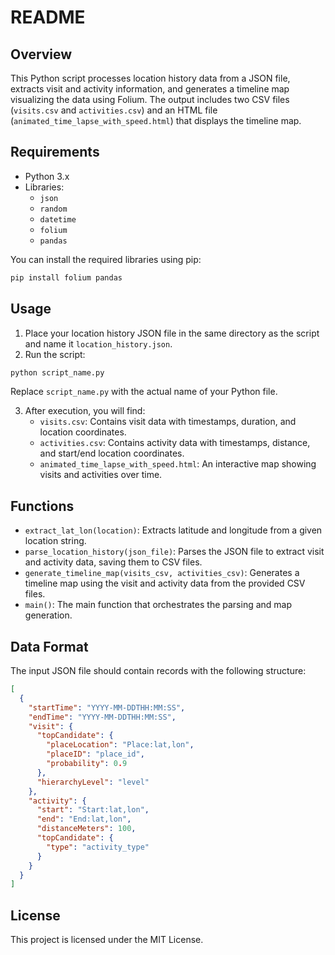 # README

## Overview

This Python script processes location history data from a JSON file, extracts visit and activity information, and
generates a timeline map visualizing the data using Folium. The output includes two CSV files (`visits.csv` and
`activities.csv`) and an HTML file (`animated_time_lapse_with_speed.html`) that displays the timeline map.

## Requirements

- Python 3.x
- Libraries:
    - `json`
    - `random`
    - `datetime`
    - `folium`
    - `pandas`

You can install the required libraries using pip:

```bash
pip install folium pandas
```

## Usage

1. Place your location history JSON file in the same directory as the script and name it `location_history.json`.
2. Run the script:

```bash
python script_name.py
```

Replace `script_name.py` with the actual name of your Python file.

3. After execution, you will find:
    - `visits.csv`: Contains visit data with timestamps, duration, and location coordinates.
    - `activities.csv`: Contains activity data with timestamps, distance, and start/end location coordinates.
    - `animated_time_lapse_with_speed.html`: An interactive map showing visits and activities over time.

## Functions

- `extract_lat_lon(location)`: Extracts latitude and longitude from a given location string.
- `parse_location_history(json_file)`: Parses the JSON file to extract visit and activity data, saving them to CSV
  files.
- `generate_timeline_map(visits_csv, activities_csv)`: Generates a timeline map using the visit and activity data from
  the provided CSV files.
- `main()`: The main function that orchestrates the parsing and map generation.

## Data Format

The input JSON file should contain records with the following structure:

```json
[
  {
    "startTime": "YYYY-MM-DDTHH:MM:SS",
    "endTime": "YYYY-MM-DDTHH:MM:SS",
    "visit": {
      "topCandidate": {
        "placeLocation": "Place:lat,lon",
        "placeID": "place_id",
        "probability": 0.9
      },
      "hierarchyLevel": "level"
    },
    "activity": {
      "start": "Start:lat,lon",
      "end": "End:lat,lon",
      "distanceMeters": 100,
      "topCandidate": {
        "type": "activity_type"
      }
    }
  }
]
```

## License

This project is licensed under the MIT License.